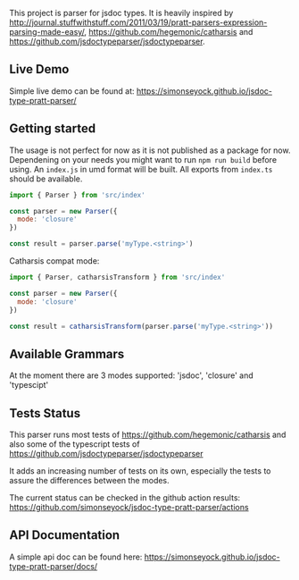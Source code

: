 This project is parser for jsdoc types. It is heavily inspired by http://journal.stuffwithstuff.com/2011/03/19/pratt-parsers-expression-parsing-made-easy/, https://github.com/hegemonic/catharsis and https://github.com/jsdoctypeparser/jsdoctypeparser.

Live Demo
---------

Simple live demo can be found at: https://simonseyock.github.io/jsdoc-type-pratt-parser/

Getting started
---------------

The usage is not perfect for now as it is not published as a package for now. Dependening on your needs you might want to run `npm run build` before using. An `index.js` in umd format will be built. All exports from `index.ts` should be available. 

```js
import { Parser } from 'src/index'

const parser = new Parser({
  mode: 'closure'
})

const result = parser.parse('myType.<string>')
```

Catharsis compat mode:

```js
import { Parser, catharsisTransform } from 'src/index'

const parser = new Parser({
  mode: 'closure'
})

const result = catharsisTransform(parser.parse('myType.<string>'))
```

Available Grammars
------------------

At the moment there are 3 modes supported: 'jsdoc', 'closure' and 'typescipt'

Tests Status
------------

This parser runs most tests of https://github.com/hegemonic/catharsis and also some of the typescript tests of https://github.com/jsdoctypeparser/jsdoctypeparser

It adds an increasing number of tests on its own, especially the tests to assure the differences between the modes.

The current status can be checked in the github action results: https://github.com/simonseyock/jsdoc-type-pratt-parser/actions

API Documentation
-----------------
A simple api doc can be found here: https://simonseyock.github.io/jsdoc-type-pratt-parser/docs/
